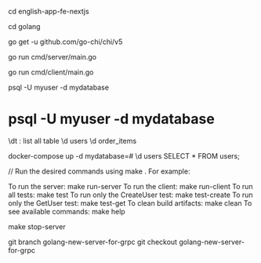 cd english-app-fe-nextjs

cd golang

go get -u github.com/go-chi/chi/v5

go run cmd/server/main.go

go run cmd/client/main.go

psql -U myuser -d mydatabase

# psql -U myuser -d mydatabase

\dt : list all table
\d users
\d order_items

docker-compose up -d
mydatabase=# \d users
SELECT \* FROM users;

//
Run the desired commands using make <target>. For example:

To run the server: make run-server
To run the client: make run-client
To run all tests: make test
To run only the CreateUser test: make test-create
To run only the GetUser test: make test-get
To clean build artifacts: make clean
To see available commands: make help

make stop-server

git branch golang-new-server-for-grpc
git checkout golang-new-server-for-grpc
